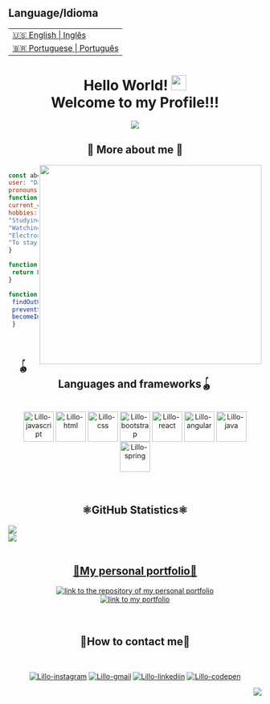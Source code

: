 <table>
      <h2>Language/Idioma</h2>
  <tr>
    <td>
      <a href="README.md">🇺🇸 English | Inglês</a>
    </td>
  </tr>
  <tr>
    <td>
      <a href="readme_pt-br.md">🇧🇷 Portuguese | Português</a>
    </td>
  </tr>
</table>


  
 

<h1 align="center">
  Hello World!
  <img 
    src="https://raw.githubusercontent.com/iampavangandhi/iampavangandhi/master/gifs/Hi.gif"
    width="30px">
	
  <br />
  Welcome to my Profile!!!
</h1>

<p align=center>
  <img src= "https://readme-typing-svg.herokuapp.com?font=Press+Start+2P&color=%235A0C5A&size=24&duration=6420&center=true&vCenter=true&width=999&height=60&lines=I'm+Danillo+Silva;I'm+Junior+Full-Stack+Web+Dev;Studying+systems+analysis+and+development;I+like+to+create%2C+adapt+and+reformulate"/>
<p>

<h2 align="center">👾 More about me 👾</h2>

<div>
   
   <img align="right" width="442.2" height="395.7" src="https://i.imgur.com/sgQqwqS.gif" />


   ```javascript
 
   const aboutMe = {
   user: "Danillo Silva",
   pronouns: "He" | "His",
   function: "full-stack",
   current_education: "UNINABUCO",
   hobbies: [
   "Studying",
   "Watching (animes, series and movies)",
   "Electronic games",
   "To stay up all night chasing that ONE '; '!..." ]
   }
 
   function getCurrentCity() {
	return Recife-PE_Brazil
   }
  
   function Ambitions() {
	findOutWhy42IsTheAnswerToEverything()
	preventSkyNetCreation()
	becomeImmortal()
	}
  ```
</div>

</br>

<h2 align="center">🪀Languages and frameworks🪀</h2>

<div align="center"><br>
<img align="center" alt="Lillo-javascript" height="60" width="60" src="https://i.imgur.com/yYs9AbD.png">
<!-- <img align="center" alt="Lillo-typescript" height="40" width="50" src="https://cdn.jsdelivr.net/gh/devicons/devicon/icons/typescript/typescript-original.svg" /> -->
<img align="center" alt="Lillo-html" height="60" width="60" src="https://i.imgur.com/meokl5Y.png">
<img align="center" alt="Lillo-css" height="60" width="60" src="https://i.imgur.com/ku8Fufv.png">
<img align="center" alt="Lillo-bootstrap" height="60" width="60" src="https://i.imgur.com/ZeX4O69.png"/>
<img align="center" alt="Lillo-react" height="60" width="60" src="https://i.imgur.com/D33dVDi.png" />
<img align="center" alt="Lillo-angular" height="60" width="60" src="https://i.imgur.com/VwWLPog.png" />


  <!--   <img align="center" alt="Lillo-python" height="40" width="50" src="https://raw.githubusercontent.com/devicons/devicon/master/icons/python/python-original.svg"> -->
  <img align="center" alt="Lillo-java" height="60" width="60" src="https://i.imgur.com/QsBzocU.png" />
  <img align="center" alt="Lillo-spring" height="60" width="60" src="https://i.imgur.com/R6UPprG.png"/>
<!--   <img align="center" alt="Lillo-mysql" height="40" width="50" src="https://cdn.jsdelivr.net/gh/devicons/devicon/icons/mysql/mysql-original.svg"/>
  <img align="center" alt="Lillo-git" height="40" width="50" src="https://cdn.jsdelivr.net/gh/devicons/devicon/icons/git/git-original.svg" />
  <img align="center" alt="Lillo-github" height="40" width="50" src="https://cdn.jsdelivr.net/gh/devicons/devicon/icons/github/github-original.svg" /> -->
</div>

  </br>
  </br>
  
<h2 align="center">⚛GitHub Statistics⚛</h2>

<div align="center">
  <div style="display: flex; align-items: flex-start;">
	  <a href="https://github.com/Lillow">
    <img align="center" src="https://github-readme-stats.vercel.app/api/top-langs/?username=Lillow&bg_color=350066&title_color=901490&text_color=f8c9f8&hide_border=true&locale=en" />
	</br>
    <img align="center"  src="https://github-readme-stats.vercel.app/api?username=Lillow&bg_color=350066&title_color=901490&text_color=f8c9f8&hide_border=true&show_icons=true&icon_color=901490&locale=en" />
  </div>
</div>

</br>

<h2 align="center">💜My personal portfolio💜</h2>
<div align="center">
<a href="https://github.com/Lillow/portfolio">
    <img align"center" alt="link to the repository of my personal portfolio" src="https://github-readme-stats.vercel.app/api/pin/?username=Lillow&repo=portfolio&theme=midnight-purple&hide_border=true">
</a>
</br>
<a href="https://lillow.github.io/portfolio/">
    <img alt="link to my portfolio" src="https://img.shields.io/static/v1?label&message=open+portfolio&color=7E3ACE&style=for-the-badge" />
</a>
</div>
</br></br>

<h2 align="center">🔮How to contact me🔮</h2>

<div align="center"><br>
	
  <a href="https://www.instagram.com/danillordm19/" rel = "noopener"><img alt="Lillo-instagram" src="https://img.shields.io/badge/Instagram-A215A2?style=for-the-badge&logo=instagram&logoColor=white"></a>
  <a href = "mailto:danillordm@gmail.com"><img alt="Lillo-gmail" src="https://img.shields.io/badge/-Gmail-350066?style=for-the-badge&logo=gmail&logoColor=white"></a>
  <a href="https://www.linkedin.com/in/danillo-silva-b861a393/"><img alt="Lillo-linkediin" src="https://img.shields.io/badge/-LinkedIn-A215A2?style=for-the-badge&logo=linkedin&logoColor=white"></a>
  <a href="https://codepen.io/lillo42/pens/public"><img alt="Lillo-codepen" src="https://img.shields.io/badge/Codepen-350066?style=for-the-badge&logo=codepen&logoColor=white%22%20/%3E](https://codepen.io/thicode"></a>

</div>

<p align="right"><a href="#top"><img src="https://img.shields.io/badge/Back to top-67285e??style=flat&logo"></a></p>
